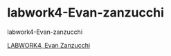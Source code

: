 # labwork4-Evan-zanzucchi
labwork4-Evan-zanzucchi

[LABWORK4, Evan Zanzucchi](https://raw.githack.com/NeverlandOZ/labwork4-Evan-zanzucchi/main/index.html)
